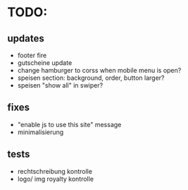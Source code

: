 # TODO:

## updates

- footer fire
- gutscheine update
- change hamburger to corss when mobile menu is open?
- speisen section: background, order, button larger?
- speisen "show all" in swiper?

## fixes

- "enable js to use this site" message
- minimalisierung

## tests

- rechtschreibung kontrolle
- logo/ img royalty kontrolle
